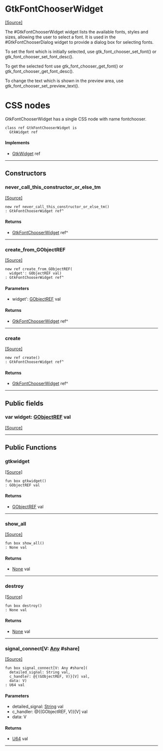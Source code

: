 # GtkFontChooserWidget
<span class="source-link">[[Source]](src/gtk3/GtkFontChooserWidget.md#L6)</span>

The #GtkFontChooserWidget widget lists the available fonts,
styles and sizes, allowing the user to select a font. It is
used in the #GtkFontChooserDialog widget to provide a
dialog box for selecting fonts.

To set the font which is initially selected, use
gtk_font_chooser_set_font() or gtk_font_chooser_set_font_desc().

To get the selected font use gtk_font_chooser_get_font() or
gtk_font_chooser_get_font_desc().

To change the text which is shown in the preview area, use
gtk_font_chooser_set_preview_text().

# CSS nodes

GtkFontChooserWidget has a single CSS node with name fontchooser.


```pony
class ref GtkFontChooserWidget is
  GtkWidget ref
```

#### Implements

* [GtkWidget](gtk3-GtkWidget.md) ref

---

## Constructors

### never_call_this_constructor_or_else_tm
<span class="source-link">[[Source]](src/gtk3/GtkFontChooserWidget.md#L29)</span>


```pony
new ref never_call_this_constructor_or_else_tm()
: GtkFontChooserWidget ref^
```

#### Returns

* [GtkFontChooserWidget](gtk3-GtkFontChooserWidget.md) ref^

---

### create_from_GObjectREF
<span class="source-link">[[Source]](src/gtk3/GtkFontChooserWidget.md#L32)</span>


```pony
new ref create_from_GObjectREF(
  widget': GObjectREF val)
: GtkFontChooserWidget ref^
```
#### Parameters

*   widget': [GObjectREF](gtk3-..-gobject-GObjectREF.md) val

#### Returns

* [GtkFontChooserWidget](gtk3-GtkFontChooserWidget.md) ref^

---

### create
<span class="source-link">[[Source]](src/gtk3/GtkFontChooserWidget.md#L36)</span>


```pony
new ref create()
: GtkFontChooserWidget ref^
```

#### Returns

* [GtkFontChooserWidget](gtk3-GtkFontChooserWidget.md) ref^

---

## Public fields

### var widget: [GObjectREF](gtk3-..-gobject-GObjectREF.md) val
<span class="source-link">[[Source]](src/gtk3/GtkFontChooserWidget.md#L26)</span>



---

## Public Functions

### gtkwidget
<span class="source-link">[[Source]](src/gtk3/GtkFontChooserWidget.md#L28)</span>


```pony
fun box gtkwidget()
: GObjectREF val
```

#### Returns

* [GObjectREF](gtk3-..-gobject-GObjectREF.md) val

---

### show_all
<span class="source-link">[[Source]](src/gtk3/GtkWidget.md#L4)</span>


```pony
fun box show_all()
: None val
```

#### Returns

* [None](builtin-None.md) val

---

### destroy
<span class="source-link">[[Source]](src/gtk3/GtkWidget.md#L7)</span>


```pony
fun box destroy()
: None val
```

#### Returns

* [None](builtin-None.md) val

---

### signal_connect\[V: [Any](builtin-Any.md) #share\]
<span class="source-link">[[Source]](src/gtk3/GtkWidget.md#L10)</span>


```pony
fun box signal_connect[V: Any #share](
  detailed_signal: String val,
  c_handler: @{(GObjectREF, V)}[V] val,
  data: V)
: U64 val
```
#### Parameters

*   detailed_signal: [String](builtin-String.md) val
*   c_handler: @{(GObjectREF, V)}[V] val
*   data: V

#### Returns

* [U64](builtin-U64.md) val

---

